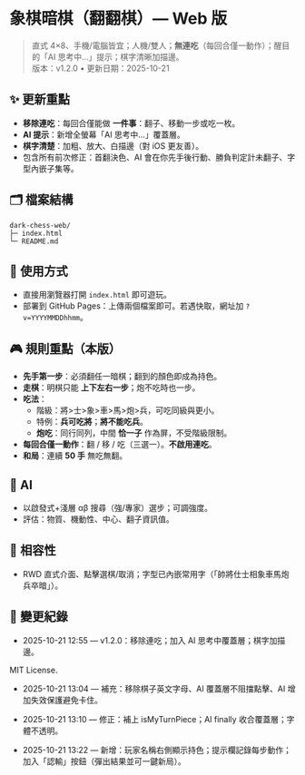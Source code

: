 # 象棋暗棋（翻翻棋）— Web 版

> 直式 4×8、手機/電腦皆宜；人機/雙人；**無連吃**（每回合僅一動作）；醒目的「AI 思考中…」提示；棋字清晰加描邊。  
> 版本：v1.2.0 • 更新日期：2025-10-21

## ✨ 更新重點
- **移除連吃**：每回合僅能做 **一件事**：翻子、移動一步或吃一枚。
- **AI 提示**：新增全螢幕「AI 思考中…」覆蓋層。
- **棋字清楚**：加粗、放大、白描邊（對 iOS 更友善）。
- 包含所有前次修正：首翻決色、AI 會在你先手後行動、勝負判定計未翻子、字型內嵌子集等。

## 🗂 檔案結構
```
dark-chess-web/
├─ index.html
└─ README.md
```

## 🚀 使用方式
- 直接用瀏覽器打開 `index.html` 即可遊玩。
- 部署到 GitHub Pages：上傳兩個檔案即可。若遇快取，網址加 `?v=YYYYMMDDhhmm`。

## 🎮 規則重點（本版）
- **先手第一步**：必須翻任一暗棋；翻到的顏色即成為持色。
- **走棋**：明棋只能 **上下左右一步**；炮不吃時也一步。
- **吃法**：
  - 階級：將>士>象>車>馬>炮>兵，可吃同級與更小。
  - 特例：**兵可吃將**；**將不能吃兵**。
  - **炮吃**：同行同列，中間 **恰一子** 作為屏，不受階級限制。
- **每回合僅一動作**：翻 / 移 / 吃（三選一）。**不啟用連吃**。
- **和局**：連續 **50 手** 無吃無翻。

## 🧠 AI
- 以啟發式+淺層 αβ 搜尋（強/專家）選步；可調強度。
- 評估：物質、機動性、中心、翻子資訊值。

## 📱 相容性
- RWD 直式介面、點擊選棋/取消；字型已內嵌常用字（「帥將仕士相象車馬炮兵卒暗」）。

## 📝 變更紀錄
- 2025-10-21 12:55 — v1.2.0：移除連吃；加入 AI 思考中覆蓋層；棋字加描邊。

MIT License.

- 2025-10-21 13:04 — 補充：移除棋子英文字母、AI 覆蓋層不阻擋點擊、AI 增加失效保護避免卡住。

- 2025-10-21 13:10 — 修正：補上 isMyTurnPiece；AI finally 收合覆蓋層；字體不透明。

- 2025-10-21 13:22 — 新增：玩家名稱右側顯示持色；提示欄記錄每步動作；加入「認輸」按鈕（彈出結果並可一鍵新局）。
